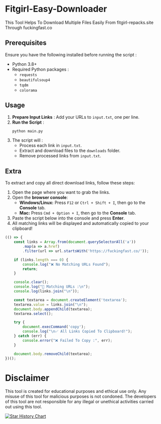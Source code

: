 # Fitgirl-Easy-Downloader
This Tool Helps To Download Multiple Files Easily From fitgirl-repacks.site Through fuckingfast.co

## Prerequisites
Ensure you have the following installed before running the script :
- Python 3.8+
- Required Python packages :
  - `requests`
  - `beautifulsoup4`
  - `tqdm`
  - `colorama`


## Usage
1. **Prepare Input Links** : Add your URLs to `input.txt`, one per line.
2. **Run the Script** :
   ```bash
   python main.py
   ```
3. The script will :
   - Process each link in `input.txt`.
   - Extract and download files to the `downloads` folder.
   - Remove processed links from `input.txt`.

## Extra  

To extract and copy all direct download links, follow these steps:  

1. Open the page where you want to grab the links.  
2. Open the **browser console**:  
   - **Windows/Linux:** Press `F12` or `Ctrl + Shift + I`, then go to the **Console** tab.  
   - **Mac:** Press `Cmd + Option + I`, then go to the **Console** tab.  
3. Paste the script below into the console and press **Enter**.  
4. All matching links will be displayed and automatically copied to your clipboard!  

````js
(() => {
    const links = Array.from(document.querySelectorAll('a'))
        .map(a => a.href)
        .filter(url => url.startsWith('https://fuckingfast.co/'));

    if (links.length === 0) {
        console.log("❌ No Matching URLs Found");
        return;
    }

    console.clear();
    console.log("🔗 Matching URLs :\n");
    console.log(links.join("\n"));

    const textarea = document.createElement('textarea');
    textarea.value = links.join("\n");
    document.body.appendChild(textarea);
    textarea.select();

    try {
        document.execCommand('copy');
        console.log("\n✅ All Links Copied To Clipboard!");
    } catch (err) {
        console.error("❌ Failed To Copy :", err);
    }

    document.body.removeChild(textarea); 
})();
````  

# Disclaimer
This tool is created for educational purposes and ethical use only. Any misuse of this tool for malicious purposes is not condoned. The developers of this tool are not responsible for any illegal or unethical activities carried out using this tool.

[![Star History Chart](https://api.star-history.com/svg?repos=JOY6IX9INE/Fucking-Fast-Multi-Downloader&type=Date)](https://star-history.t9t.io/#JOY6IX9INE/Fucking-Fast-Multi-Downloader&Date)
